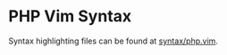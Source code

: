 PHP Vim Syntax
==============

Syntax highlighting files can be found at [syntax/php.vim](syntax/php.vim).
